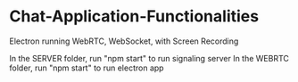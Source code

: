 # Chat-Application-Functionalities
Electron running WebRTC, WebSocket, with Screen Recording

In the SERVER folder, run "npm start" to run signaling server
In the WEBRTC folder, run "npm start" to run electron app
